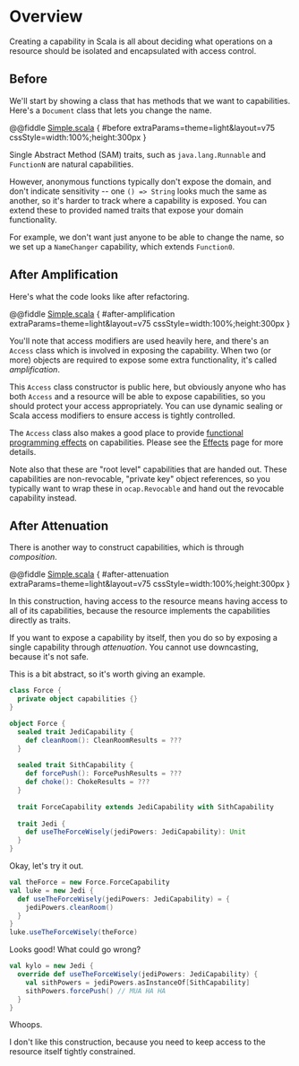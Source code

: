 

# Overview

Creating a capability in Scala is all about deciding what operations on a resource should be isolated and encapsulated with access control.

## Before

We'll start by showing a class that has methods that we want to capabilities.  Here's a `Document` class that lets you change the name.

@@fiddle [Simple.scala](../../scala/Simple.scala) { #before extraParams=theme=light&layout=v75 cssStyle=width:100%;height:300px }

Single Abstract Method (SAM) traits, such as `java.lang.Runnable` and `FunctionN` are natural capabilities.  

However, anonymous functions typically don't expose the domain, and don't indicate sensitivity -- one `() => String` looks much the same as another, so it's harder to track where a capability is exposed.  You can extend these to provided named traits that expose your domain functionality.

For example, we don't want just anyone to be able to change the name, so we set up a `NameChanger` capability, which extends `Function0`.

## After Amplification

Here's what the code looks like after refactoring.

@@fiddle [Simple.scala](../../scala/Simple.scala) { #after-amplification extraParams=theme=light&layout=v75 cssStyle=width:100%;height:300px }

You'll note that access modifiers are used heavily here, and there's an `Access` class which is involved in exposing the capability.  When two (or more) objects are required to expose some extra functionality, it's called *amplification*.
  
This `Access` class constructor is public here, but obviously anyone who has both `Access` and a resource will be able to expose capabilities, so you should protect your access appropriately.  You can use dynamic sealing or Scala access modifiers to ensure access is tightly controlled.

The `Access` class also makes a good place to provide [functional programming effects](https://www.youtube.com/watch?v=po3wmq4S15A) on capabilities.  Please see the [Effects](effects.md) page for more details.

Note also that these are "root level" capabilities that are handed out.  These capabilities are non-revocable, "private key" object references, so you typically want to wrap these in `ocap.Revocable` and hand out the revocable capability instead.

## After Attenuation

There is another way to construct capabilities, which is through *composition*.

@@fiddle [Simple.scala](../../scala/Simple.scala) { #after-attenuation extraParams=theme=light&layout=v75 cssStyle=width:100%;height:300px }

In this construction, having access to the resource means having access to all of its capabilities, because the resource implements the capabilities directly as traits.

If you want to expose a capability by itself, then you do so by exposing a single capability through *attenuation*.  You cannot use downcasting, because it's not safe.

This is a bit abstract, so it's worth giving an example.

```scala
class Force {
  private object capabilities {}
}

object Force {
  sealed trait JediCapability {
    def cleanRoom(): CleanRoomResults = ???
  }
    
  sealed trait SithCapability {
    def forcePush(): ForcePushResults = ???
    def choke(): ChokeResults = ???
  }
    
  trait ForceCapability extends JediCapability with SithCapability
    
  trait Jedi {
    def useTheForceWisely(jediPowers: JediCapability): Unit
  }
}
```

Okay, let's try it out.

```scala
val theForce = new Force.ForceCapability
val luke = new Jedi {
  def useTheForceWisely(jediPowers: JediCapability) = {
    jediPowers.cleanRoom()
  }
}
luke.useTheForceWisely(theForce)
```

Looks good!  What could go wrong?

```scala
val kylo = new Jedi {
  override def useTheForceWisely(jediPowers: JediCapability) {
    val sithPowers = jediPowers.asInstanceOf[SithCapability]
    sithPowers.forcePush() // MUA HA HA
  }
}
```

Whoops.

I don't like this construction, because you need to keep access to the resource itself tightly constrained.   
